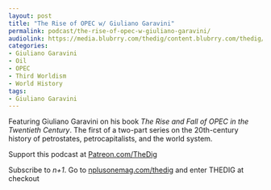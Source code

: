 ```yaml
---
layout: post
title: "The Rise of OPEC w/ Giuliano Garavini"
permalink: podcast/the-rise-of-opec-w-giuliano-garavini/
audiolink: https://media.blubrry.com/thedig/content.blubrry.com/thedig/The_Dig-EP_407-Garavini.mp3
categories:
- Giuliano Garavini
- Oil
- OPEC
- Third Worldism
- World History
tags:
- Giuliano Garavini
---
```


Featuring Giuliano Garavini on his book *The Rise and Fall of OPEC in the Twentieth Century*. The first of a two-part series on the 20th-century history of petrostates, petrocapitalists, and the world system.

Support this podcast at [Patreon.com/TheDig](http://Patreon.com/TheDig)

Subscribe to *n+1*. Go to [nplusonemag.com/thedig](http://nplusonemag.com/thedig) and enter THEDIG at checkout

